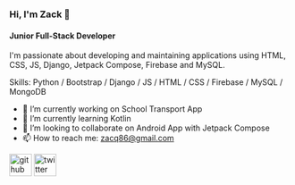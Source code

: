 ### Hi, I'm Zack 👋
#### Junior Full-Stack Developer

I'm passionate about developing and maintaining applications using HTML, CSS, JS, Django, Jetpack Compose, Firebase and MySQL.

Skills: Python / Bootstrap / Django / JS / HTML / CSS / Firebase / MySQL / MongoDB

- 🔭 I’m currently working on School Transport App 
- 🌱 I’m currently learning Kotlin 
- 👯 I’m looking to collaborate on Android App with Jetpack Compose 
- 📫 How to reach me: zacq86@gmail.com 

[<img src='https://cdn.jsdelivr.net/npm/simple-icons@3.0.1/icons/github.svg' alt='github' height='40'>](https://github.com/zmutisya)  [<img src='https://cdn.jsdelivr.net/npm/simple-icons@3.0.1/icons/twitter.svg' alt='twitter' height='40'>](https://twitter.com/@254_Zack)  

